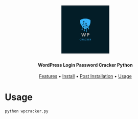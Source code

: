 <h1 align="center">
  <img src="static/WP.png" alt="wpcracker" width="150px">
  <br>
</h1>

<h4 align="center">WordPress Login Password Cracker Python</h4>

<p align="center">
  <a href="#Features">Features</a> •
  <a href="#Install">Install</a> •
  <a href="#Post-Installation">Post Installation</a> •
  <a href="#Usage">Usage</a> 
  
</p>





# Usage

```sh
python wpcracker.py
```

